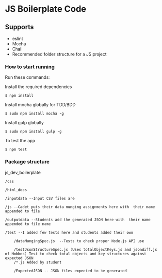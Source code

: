 # JS Boilerplate Code

## Supports
- eslint
- Mocha
- Chai
- Recommended folder structure for a JS project

### How to start running
Run these commands:		

Install the required dependencies		

	$ npm install

Install mocha globally for TDD/BDD		

	$ sudo npm install mocha -g 		

Install gulp globally		 	

	$ sudo npm install gulp -g 		

To test the app 		

	$ npm test 		



### Package structure

js_dev_boilerplate		

	/css		

	/html_docs		

	/inputdata --Input CSV files are 	

	/js --Cadet puts their data munging assignments here with  their name appended to file 		

	/outputdata --Students add the generated JSON here with  their name appended to file name 		

	/test --I added few tests here and students added their own 	

		/dataMungingSpec.js  --Tests to check proper Node.js API use 		

		/testJsonStructureSpec.js (Uses totalObjectKeys.js and jsondiff.js of Hobbes) Test to check total objects and key structures against expected JSON 		
		/*.js Added by student 		
		
		/ExpectedJSON -- JSON files expected to be generated